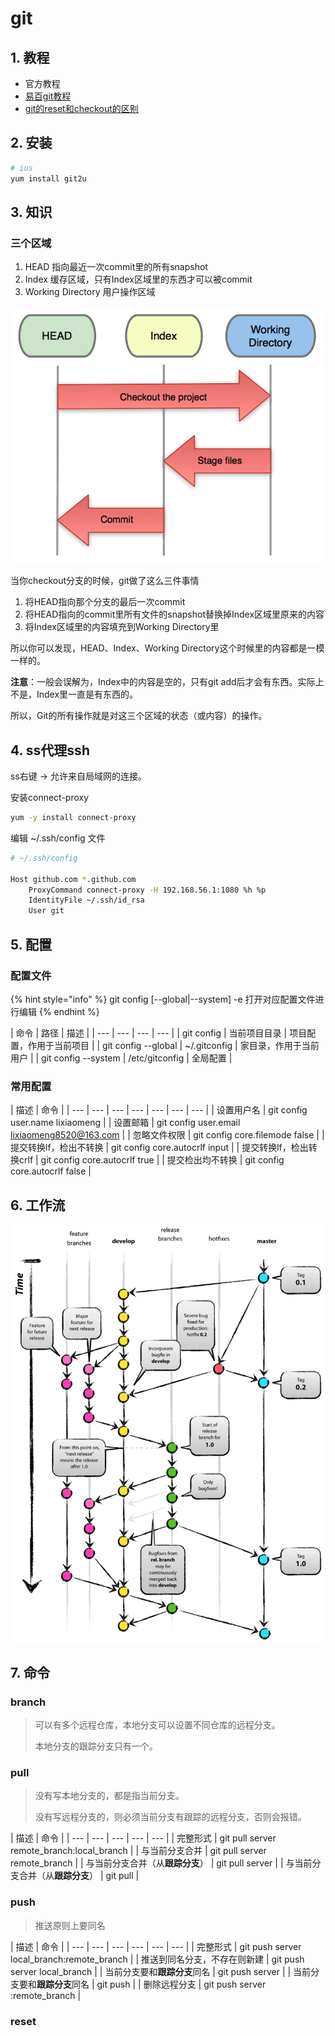 # git

## 1. 教程

* 官方教程
* [易百git教程](https://www.yiibai.com/git/)
* [git的reset和checkout的区别](https://segmentfault.com/a/1190000006185954)

## 2. 安装

```bash
# ius
yum install git2u
```

## 3. 知识

### 三个区域

1. HEAD 指向最近一次commit里的所有snapshot
2. Index 缓存区域，只有Index区域里的东西才可以被commit
3. Working Directory 用户操作区域

![](../.gitbook/assets/264847285-57a482dc54c83_articlex.png)

当你checkout分支的时候，git做了这么三件事情

1. 将HEAD指向那个分支的最后一次commit
2. 将HEAD指向的commit里所有文件的snapshot替换掉Index区域里原来的内容
3. 将Index区域里的内容填充到Working Directory里

所以你可以发现，HEAD、Index、Working Directory这个时候里的内容都是一模一样的。

**注意**：一般会误解为，Index中的内容是空的，只有git add后才会有东西。实际上不是，Index里一直是有东西的。

所以，Git的所有操作就是对这三个区域的状态（或内容）的操作。

## 4. ss代理ssh

ss右键 -&gt; 允许来自局域网的连接。

安装connect-proxy

```bash
yum -y install connect-proxy
```

编辑 ~/.ssh/config 文件

```bash
# ~/.ssh/config

Host github.com *.github.com
    ProxyCommand connect-proxy -H 192.168.56.1:1080 %h %p
    IdentityFile ~/.ssh/id_rsa
    User git
```

## 5. 配置

### 配置文件

{% hint style="info" %}
git config \[--global\|--system\] -e  打开对应配置文件进行编辑
{% endhint %}

| 命令 | 路径 | 描述 |
| --- | --- | --- | --- |
| git config | 当前项目目录 | 项目配置，作用于当前项目 |
| git config --global | ~/.gitconfig | 家目录，作用于当前用户 |
| git config --system | /etc/gitconfig | 全局配置 |

### 常用配置

| 描述 | 命令 |
| --- | --- | --- | --- | --- | --- | --- |
| 设置用户名 | git config user.name lixiaomeng |
| 设置邮箱 | git config user.email lixiaomeng8520@163.com |
| 忽略文件权限 | git config core.filemode false |
| 提交转换lf，检出不转换 | git config core.autocrlf input |
| 提交转换lf，检出转换crlf | git config core.autocrlf true |
| 提交检出均不转换 | git config core.autocrlf false |

## 6. 工作流

![](../.gitbook/assets/git-model-2x.png)

## 7. 命令

### branch

> 可以有多个远程仓库，本地分支可以设置不同仓库的远程分支。
>
> 本地分支的跟踪分支只有一个。

### pull

> 没有写本地分支的，都是指当前分支。
>
> 没有写远程分支的，则必须当前分支有跟踪的远程分支，否则会报错。

| 描述 | 命令 |
| --- | --- | --- | --- | --- |
| 完整形式 | git pull server remote\_branch:local\_branch |
| 与当前分支合并 | git pull server remote\_branch |
| 与当前分支合并（从**跟踪分支**） | git pull server |
| 与当前分支合并（从**跟踪分支**） | git pull |

### push

> 推送原则上要同名

| 描述 | 命令 |
| --- | --- | --- | --- | --- | --- |
| 完整形式 | git push server local\_branch:remote\_branch |
| 推送到同名分支，不存在则新建 | git push server local\_branch |
| 当前分支要和**跟踪分支**同名 | git push server |
| 当前分支要和**跟踪分支**同名 | git push |
| 删除远程分支 | git push server :remote\_branch |

### reset



